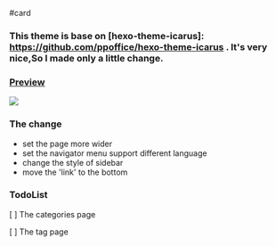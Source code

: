 #card

### This theme is base on [hexo-theme-icarus]: https://github.com/ppoffice/hexo-theme-icarus . It's very nice,So I made only a little change.

###  [Preview](http://yohnz.github.io/)

![](https://github.com/yohnz/hexo-theme-card/blob/master/source/css/images/hexo-theme-card.png "")

### The change

- set the page more wider
- set the navigator menu support different language
- change the style of sidebar
- move the 'link' to the bottom



### TodoList

[ ]  The categories page

[ ]  The tag page